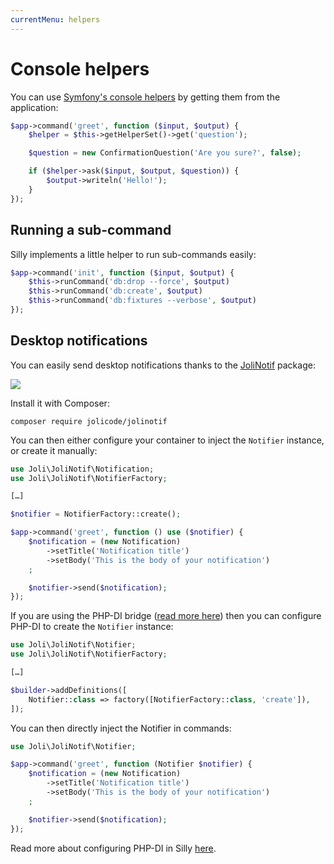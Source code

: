 ```yaml
---
currentMenu: helpers
---
```

# Console helpers

You can use [Symfony's console helpers](http://symfony.com/doc/current/components/console/helpers/index.html) by getting them from the application:

```php
$app->command('greet', function ($input, $output) {
    $helper = $this->getHelperSet()->get('question');

    $question = new ConfirmationQuestion('Are you sure?', false);

    if ($helper->ask($input, $output, $question)) {
        $output->writeln('Hello!');
    }
});
```

## Running a sub-command

Silly implements a little helper to run sub-commands easily:

```php
$app->command('init', function ($input, $output) {
    $this->runCommand('db:drop --force', $output)
    $this->runCommand('db:create', $output)
    $this->runCommand('db:fixtures --verbose', $output)
});
```

## Desktop notifications

You can easily send desktop notifications thanks to the [JoliNotif](https://github.com/jolicode/JoliNotif) package:

![](https://github.com/jolicode/JoliNotif/raw/master/doc/images/demo.gif)

Install it with Composer:

```
composer require jolicode/jolinotif
```

You can then either configure your container to inject the `Notifier` instance, or create it manually:

```php
use Joli\JoliNotif\Notification;
use Joli\JoliNotif\NotifierFactory;

[…]

$notifier = NotifierFactory::create();

$app->command('greet', function () use ($notifier) {
    $notification = (new Notification)
        ->setTitle('Notification title')
        ->setBody('This is the body of your notification')
    ;

    $notifier->send($notification);
});
```

If you are using the PHP-DI bridge ([read more here](php-di.md)) then you can configure PHP-DI to create the `Notifier` instance:

```php
use Joli\JoliNotif\Notifier;
use Joli\JoliNotif\NotifierFactory;

[…]

$builder->addDefinitions([
    Notifier::class => factory([NotifierFactory::class, 'create']),
]);
```

You can then directly inject the Notifier in commands:

```php
use Joli\JoliNotif\Notifier;

$app->command('greet', function (Notifier $notifier) {
    $notification = (new Notification)
        ->setTitle('Notification title')
        ->setBody('This is the body of your notification')
    ;

    $notifier->send($notification);
});
```

Read more about configuring PHP-DI in Silly [here](php-di.md#configuration).
